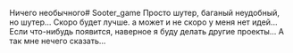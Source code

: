 Ничего необычного# Sooter_game
Просто шутер, баганый неудобный, но шутер...
Скоро будет лучше. а может и не скоро у меня нет идей...
Если что-нибудь появится, наверное я буду делать другие проекты...
А так мне нечего сказать...
